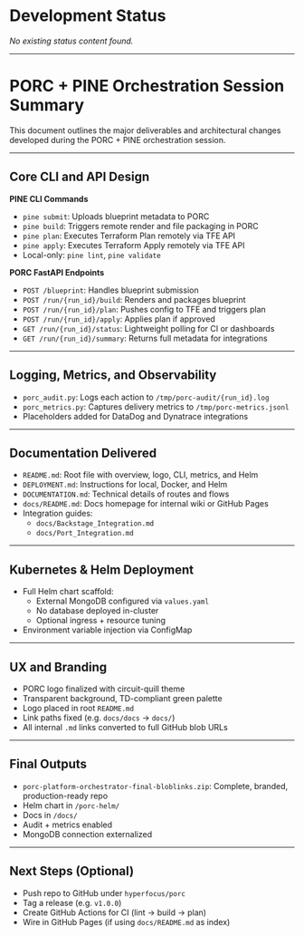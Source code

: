 # Development Status

_No existing status content found._



---

# PORC + PINE Orchestration Session Summary

This document outlines the major deliverables and architectural changes developed during the PORC + PINE orchestration session.

---

## Core CLI and API Design

**PINE CLI Commands**  
- `pine submit`: Uploads blueprint metadata to PORC  
- `pine build`: Triggers remote render and file packaging in PORC  
- `pine plan`: Executes Terraform Plan remotely via TFE API  
- `pine apply`: Executes Terraform Apply remotely via TFE API  
- Local-only: `pine lint`, `pine validate`

**PORC FastAPI Endpoints**  
- `POST /blueprint`: Handles blueprint submission  
- `POST /run/{run_id}/build`: Renders and packages blueprint  
- `POST /run/{run_id}/plan`: Pushes config to TFE and triggers plan  
- `POST /run/{run_id}/apply`: Applies plan if approved  
- `GET /run/{run_id}/status`: Lightweight polling for CI or dashboards  
- `GET /run/{run_id}/summary`: Returns full metadata for integrations

---

## Logging, Metrics, and Observability

- `porc_audit.py`: Logs each action to `/tmp/porc-audit/{run_id}.log`
- `porc_metrics.py`: Captures delivery metrics to `/tmp/porc-metrics.jsonl`
- Placeholders added for DataDog and Dynatrace integrations

---

## Documentation Delivered

- `README.md`: Root file with overview, logo, CLI, metrics, and Helm
- `DEPLOYMENT.md`: Instructions for local, Docker, and Helm
- `DOCUMENTATION.md`: Technical details of routes and flows
- `docs/README.md`: Docs homepage for internal wiki or GitHub Pages
- Integration guides:
  - `docs/Backstage_Integration.md`
  - `docs/Port_Integration.md`

---

## Kubernetes & Helm Deployment

- Full Helm chart scaffold:
  - External MongoDB configured via `values.yaml`
  - No database deployed in-cluster
  - Optional ingress + resource tuning
- Environment variable injection via ConfigMap

---

## UX and Branding

- PORC logo finalized with circuit-quill theme
- Transparent background, TD-compliant green palette
- Logo placed in root `README.md`
- Link paths fixed (e.g. `docs/docs` → `docs/`)
- All internal `.md` links converted to full GitHub blob URLs

---

## Final Outputs

- `porc-platform-orchestrator-final-bloblinks.zip`: Complete, branded, production-ready repo
- Helm chart in `/porc-helm/`
- Docs in `/docs/`
- Audit + metrics enabled
- MongoDB connection externalized

---

## Next Steps (Optional)

- Push repo to GitHub under `hyperfocus/porc`
- Tag a release (e.g. `v1.0.0`)
- Create GitHub Actions for CI (lint → build → plan)
- Wire in GitHub Pages (if using `docs/README.md` as index)
